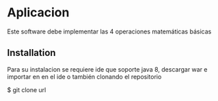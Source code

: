 # Aplicacion

Este software debe implementar las 4 operaciones matemáticas básicas 

## Installation

Para su instalacion se requiere ide que soporte java 8,
descargar war e importar en en el ide o también clonando el repositorio

$ git clone url

## 
